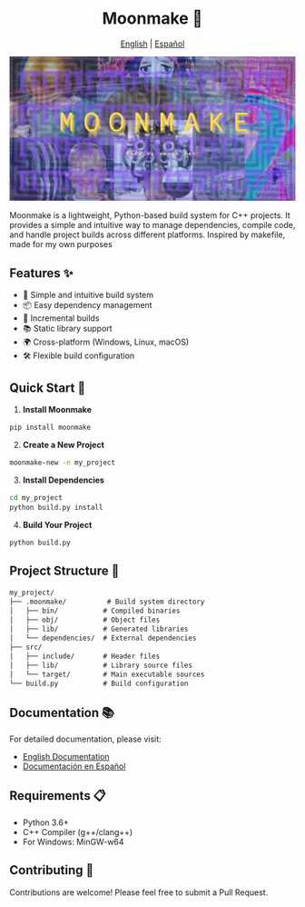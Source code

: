 <h1 align="center">Moonmake 🌙</h1>

<p align="center">
<a align="center" href="https://github.com/ranon-rat/moonmake/tree/main/docs/en/README.md">English</a> | <a href="https://github.com/ranon-rat/moonmake/tree/main/docs/es/README.md">Español</a>
</p>
<p align="center">
<img src="https://github.com/ranon-rat/moonmake/blob/main/images/hero.png?raw=true" alt="Moonmake Hero Image">
</p>

Moonmake is a lightweight, Python-based build system for C++ projects. It provides a simple and intuitive way to manage dependencies, compile code, and handle project builds across different platforms.
Inspired by makefile, made for my own purposes

## Features ✨

- 🚀 Simple and intuitive build system
- 📦 Easy dependency management
- 🔄 Incremental builds
- 📚 Static library support
- 🌍 Cross-platform (Windows, Linux, macOS)
- 🛠️ Flexible build configuration

## Quick Start 🚀

1. **Install Moonmake**
```bash
pip install moonmake
```

2. **Create a New Project**
```bash
moonmake-new -n my_project
```

3. **Install Dependencies**
```bash
cd my_project
python build.py install
```

4. **Build Your Project**
```bash
python build.py
```

## Project Structure 📁

```
my_project/
├── .moonmake/          # Build system directory
│   ├── bin/           # Compiled binaries
│   ├── obj/           # Object files
│   ├── lib/           # Generated libraries
│   └── dependencies/  # External dependencies
├── src/
│   ├── include/       # Header files
│   ├── lib/           # Library source files
│   └── target/        # Main executable sources
└── build.py           # Build configuration
```

## Documentation 📚

For detailed documentation, please visit:
- [English Documentation](https://github.com/ranon-rat/moonmake/tree/main/docs/en/README.md)
- [Documentación en Español](https://github.com/ranon-rat/moonmake/tree/main/docs/es/README.md)

## Requirements 📋

- Python 3.6+
- C++ Compiler (g++/clang++)
- For Windows: MinGW-w64

## Contributing 🤝

Contributions are welcome! Please feel free to submit a Pull Request.

